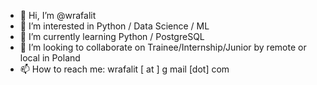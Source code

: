 - 👋 Hi, I’m @wrafalit
- 👀 I’m interested in Python / Data Science / ML
- 🌱 I’m currently learning Python / PostgreSQL
- 💞️ I’m looking to collaborate on Trainee/Internship/Junior by remote or local in Poland
- 📫 How to reach me: wrafalit [ at ] g mail [dot] com 

<!---
wrafalit/wrafalit is a ✨ special ✨ repository because its `README.md` (this file) appears on your GitHub profile.
You can click the Preview link to take a look at your changes.
--->
